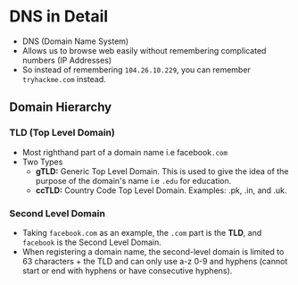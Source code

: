# DNS in Detail

- DNS (Domain Name System)
- Allows us to browse web easily without remembering complicated numbers (IP Addresses)
- So instead of remembering `104.26.10.229`, you can remember `tryhackme.com` instead.

## Domain Hierarchy

### TLD (Top Level Domain)
- Most righthand part of a domain name i.e facebook`.com`
- Two Types
  - **gTLD:** Generic Top Level Domain. This is used to give the idea of the purpose of the domain's name i.e `.edu` for education.
  - **ccTLD:** Country Code Top Level Domain. Examples: .pk, .in, and .uk.

### Second Level Domain
- Taking `facebook.com` as an example, the `.com` part is the **TLD**, and `facebook` is the Second Level Domain.
- When registering a domain name, the second-level domain is limited to 63 characters + the TLD and can only use a-z 0-9 and hyphens (cannot start or end with hyphens or have consecutive hyphens).
